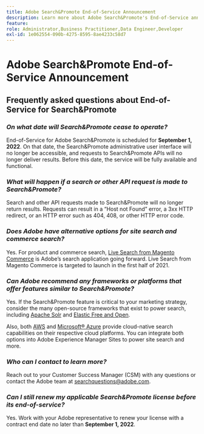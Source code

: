 ```yaml
---
title: Adobe Search&Promote End-of-Service Announcement
description: Learn more about Adobe Search&Promote's End-of-Service announcement.
feature: 
role: Administrator,Business Practitioner,Data Engineer,Developer
exl-id: 1e062554-090b-4275-8595-8ae4233c58d7
---
```

# Adobe Search&Promote End-of-Service Announcement

## Frequently asked questions about End-of-Service for Search&Promote

### **_On what date will Search&Promote cease to operate?_**

  End-of-Service for Adobe Search&Promote is scheduled for **September 1, 2022**. On that date, the Search&Promote administrative user interface will no longer be accessible, and requests to Search&Promote APIs will no longer deliver results. Before this date, the service will be fully available and functional.

### **_What will happen if a search or other API request is made to Search&Promote?_**

  Search and other API requests made to Search&Promote will no longer return results. Requests can result in a “Host not Found” error, a 3xx HTTP redirect, or an HTTP error such as 404, 408, or other HTTP error code.

### **_Does Adobe have alternative options for site search and commerce search?_**

  Yes. For product and commerce search, [Live Search from Magento Commerce](https://blog.adobe.com/en/publish/2020/11/23/new-ai-capabilities-for-magento-commerce-improve-retail.html) is Adobe’s search application going forward. Live Search from Magento Commerce is targeted to launch in the first half of 2021.

### **_Can Adobe recommend any frameworks or platforms that offer features similar to Search&Promote?_**

  Yes. If the Search&Promote feature is critical to your marketing strategy, consider the many open-source frameworks that exist to power search, including [Apache Solr](https://solr.apache.org/) and [Elastic Free and Open](https://www.elastic.co/about/free-and-open).  

  Also, both [AWS](https://aws.amazon.com/cloudsearch/) and [Microsoft® Azure](https://azure.microsoft.com/en-us/services/search/) provide cloud-native search capabilities on their respective cloud platforms. You can integrate both options into Adobe Experience Manager Sites to power site search and more.

### **_Who can I contact to learn more?_**

  Reach out to your Customer Success Manager (CSM) with any questions or contact the Adobe team at [searchquestions@adobe.com](mailto:searchquestions@adobe.com).

### **_Can I still renew my applicable Search&Promote license before its end-of-service?_**

  Yes. Work with your Adobe representative to renew your license with a contract end date no later than **September 1, 2022**.

